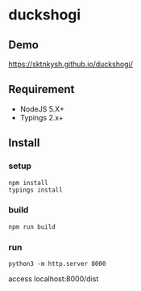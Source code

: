 # duckshogi

## Demo

https://sktnkysh.github.io/duckshogi/

## Requirement

- NodeJS 5.X+
- Typings 2.x+

## Install

### setup
```shell
npm install
typings install
```

### build
`npm run build`

### run
`python3 -m http.server 8000`

access localhost:8000/dist
